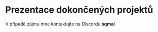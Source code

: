 # Prezentace dokončených projektů
V případě zájmu mne kontaktujte na Discordu <strong>sqmal</strong>